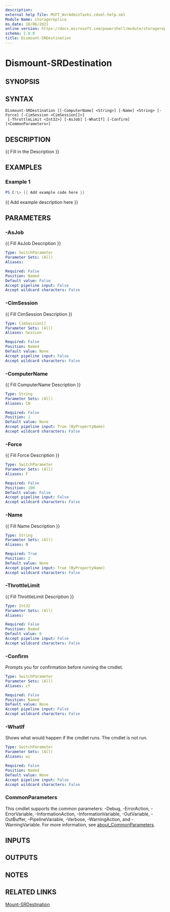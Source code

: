 ```yaml
---
description: 
external help file: MSFT_WvrAdminTasks.cdxml-help.xml
Module Name: storagereplica
ms.date: 10/06/2021
online version: https://docs.microsoft.com/powershell/module/storagereplica/dismount-srdestination?view=windowsserver2022-ps&wt.mc_id=ps-gethelp
schema: 2.0.0
title: Dismount-SRDestination
---
```


# Dismount-SRDestination

## SYNOPSIS

## SYNTAX

```
Dismount-SRDestination [[-ComputerName] <String>] [-Name] <String> [-Force] [-CimSession <CimSession[]>]
 [-ThrottleLimit <Int32>] [-AsJob] [-WhatIf] [-Confirm] [<CommonParameters>]
```

## DESCRIPTION
{{ Fill in the Description }}

## EXAMPLES

### Example 1
```powershell
PS C:\> {{ Add example code here }}
```

{{ Add example description here }}

## PARAMETERS

### -AsJob
{{ Fill AsJob Description }}

```yaml
Type: SwitchParameter
Parameter Sets: (All)
Aliases:

Required: False
Position: Named
Default value: False
Accept pipeline input: False
Accept wildcard characters: False
```

### -CimSession
{{ Fill CimSession Description }}

```yaml
Type: CimSession[]
Parameter Sets: (All)
Aliases: Session

Required: False
Position: Named
Default value: None
Accept pipeline input: False
Accept wildcard characters: False
```

### -ComputerName
{{ Fill ComputerName Description }}

```yaml
Type: String
Parameter Sets: (All)
Aliases: CN

Required: False
Position: 1
Default value: None
Accept pipeline input: True (ByPropertyName)
Accept wildcard characters: False
```

### -Force
{{ Fill Force Description }}

```yaml
Type: SwitchParameter
Parameter Sets: (All)
Aliases: F

Required: False
Position: 100
Default value: False
Accept pipeline input: False
Accept wildcard characters: False
```

### -Name
{{ Fill Name Description }}

```yaml
Type: String
Parameter Sets: (All)
Aliases: N

Required: True
Position: 2
Default value: None
Accept pipeline input: True (ByPropertyName)
Accept wildcard characters: False
```

### -ThrottleLimit
{{ Fill ThrottleLimit Description }}

```yaml
Type: Int32
Parameter Sets: (All)
Aliases:

Required: False
Position: Named
Default value: 0
Accept pipeline input: False
Accept wildcard characters: False
```

### -Confirm
Prompts you for confirmation before running the cmdlet.

```yaml
Type: SwitchParameter
Parameter Sets: (All)
Aliases: cf

Required: False
Position: Named
Default value: None
Accept pipeline input: False
Accept wildcard characters: False
```

### -WhatIf
Shows what would happen if the cmdlet runs.
The cmdlet is not run.

```yaml
Type: SwitchParameter
Parameter Sets: (All)
Aliases: wi

Required: False
Position: Named
Default value: None
Accept pipeline input: False
Accept wildcard characters: False
```

### CommonParameters
This cmdlet supports the common parameters: -Debug, -ErrorAction, -ErrorVariable, -InformationAction, -InformationVariable, -OutVariable, -OutBuffer, -PipelineVariable, -Verbose, -WarningAction, and -WarningVariable. For more information, see [about_CommonParameters](http://go.microsoft.com/fwlink/?LinkID=113216).

## INPUTS

## OUTPUTS

## NOTES

## RELATED LINKS

[Mount-SRDestination](Mount-SRDestination.md)
